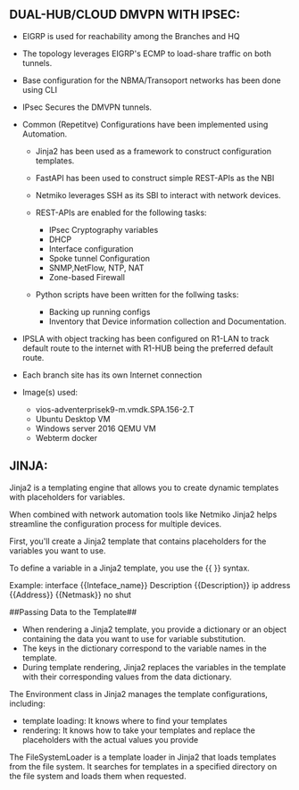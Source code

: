 DUAL-HUB/CLOUD DMVPN WITH IPSEC:
-----------------------------------------------------------------------------------------

  - EIGRP is used for reachability among the Branches and HQ
  - The topology leverages EIGRP's ECMP to load-share traffic on both tunnels.
  - Base configuration for the NBMA/Transoport networks has been done using CLI
  - IPsec Secures the DMVPN tunnels.
  - Common (Repetitve) Configurations have been implemented using Automation.
      - Jinja2 has been used as a framework to construct configuration templates.
      - FastAPI has been used to construct simple REST-APIs as the NBI
      - Netmiko leverages SSH as its SBI to interact with network devices.
      - REST-APIs are enabled for the following tasks:
          - IPsec Cryptography variables
          - DHCP
          - Interface configuration
          - Spoke tunnel Configuration
          - SNMP,NetFlow, NTP, NAT
          - Zone-based Firewall
          
      - Python scripts have been written for the follwing tasks:
          - Backing up running configs
          - Inventory that Device information collection and Documentation.

  - IPSLA with object tracking has been configured on R1-LAN to track default route
    to the internet with R1-HUB being the preferred default route.
  
  - Each branch site has its own Internet connection

  - Image(s) used:
      - vios-adventerprisek9-m.vmdk.SPA.156-2.T
      - Ubuntu Desktop VM
      - Windows server 2016 QEMU VM
      - Webterm docker

          
        
JINJA:
-------------------------------------------------------------------------------------------

Jinja2 is a templating engine that allows you to create dynamic templates 
with placeholders for variables.

When combined with network automation tools like Netmiko Jinja2 helps streamline the 
configuration process for multiple devices.

First, you'll create a Jinja2 template that contains placeholders for the variables 
you want to use.

To define a variable in a Jinja2 template, you use the {{ }} syntax.

Example: 
    interface {{Inteface_name}}
    Description {{Description}}
    ip address {{Address}} {{Netmask}}
    no shut

##Passing Data to the Template##
- When rendering a Jinja2 template, you provide a dictionary or an object containing the 
  data you want to use for variable substitution. 
- The keys in the dictionary correspond to the variable names in the template.
- During template rendering, Jinja2 replaces the variables in the template with their 
  corresponding values from the data dictionary.

The Environment class in Jinja2  manages the template configurations, including:
- template loading:  It knows where to find your templates 
- rendering: It knows how to take your templates and replace the placeholders with the actual values you provide

The FileSystemLoader is a template loader in Jinja2 that loads templates from the file system. 
It searches for templates in a specified directory on the file system and loads them when requested.

